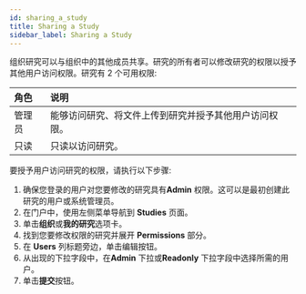 ```yaml
---
id: sharing_a_study
title: Sharing a Study
sidebar_label: Sharing a Study
---
```


组织研究可以与组织中的其他成员共享。研究的所有者可以修改研究的权限以授予其他用户访问权限。研究有 2 个可用权限:

|角色 |说明 |
| :--- | :------------ |
|管理员 |能够访问研究、将文件上传到研究并授予其他用户访问权限。|
|只读 |只读以访问研究。 |

要授予用户访问研究的权限，请执行以下步骤:

1. 确保您登录的用户对您要修改的研究具有**Admin** 权限。这可以是最初创建此研究的用户或系统管理员。
2. 在门户中，使用左侧菜单导航到 **Studies** 页面。
3. 单击**组织**或**我的研究**选项卡。
4. 找到您要修改权限的研究并展开 **Permissions** 部分。
5. 在 **Users** 列标题旁边，单击编辑按钮。
6. 从出现的下拉字段中，在**Admin** 下拉或**Readonly** 下拉字段中选择所需的用户。
7. 单击**提交**按钮。
